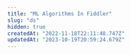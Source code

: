 ```yaml
---
title: "ML Algorithms In Fiddler"
slug: "ds"
hidden: true
createdAt: "2022-11-18T22:11:48.747Z"
updatedAt: "2023-10-19T20:59:24.679Z"
---
```

